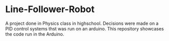 # Line-Follower-Robot
 
A project done in Physics class in highschool. Decisions were made on a PID control systems thst was run on an arduino. This repository showcases the code run in the Arduino.